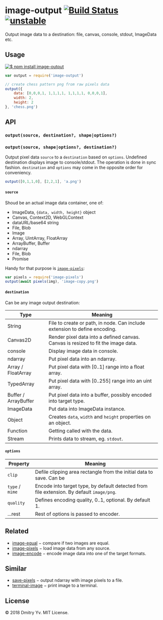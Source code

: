# image-output [![Build Status](https://travis-ci.org/dy/image-output.svg?branch=master)](https://travis-ci.org/dy/image-output) [![unstable](https://img.shields.io/badge/stability-unstable-green.svg)](http://github.com/badges/stability-badges)

Output image data to a destination: file, canvas, console, stdout, ImageData etc.

## Usage

[![$ npm install image-output](http://nodei.co/npm/image-output.png?mini=true)](http://npmjs.org/package/image-output)

```js
var output = require('image-output')

// create chess pattern png from raw pixels data
output({
	data: [0,0,0,1, 1,1,1,1, 1,1,1,1, 0,0,0,1],
	width: 2,
	height: 2
}, 'chess.png')
```

## API

### `output(source, destination?, shape|options?)`
### `output(source, shape|options?, destination?)`

Output pixel data `source` to a `destination` based on `options`. Undefined destination displays image to console/stdout. The operation is done in sync fashion. `destination` and `options` may come in the opposite order for conveniency.

```js
output([0,1,1,0], [2,2,1], 'a.png')
```

#### `source`

Shoud be an actual image data container, one of:

* ImageData, `{data, width, height}` object
* Canvas, Context2D, WebGLContext
* dataURL/base64 string
* File, Blob
* Image
* Array, UintArray, FloatArray
* ArrayBuffer, Buffer
* ndarray
* File, Blob
* Promise

Handy for that purpose is [`image-pixels`](https://ghub.io/image-pixels):

```js
var pixels = require('image-pixels')
output(await pixels(img), 'image-copy.png')
```

#### `destination`

Can be any image output destination:

Type | Meaning
---|---
String | File to create or path, in node. Can include extension to define encoding.
Canvas2D | Render pixel data into a defined canvas. Canvas is resized to fit the image data.
console | Display image data in console.
ndarray | Put pixel data into an ndarray.
Array / FloatArray | Put pixel data with [0..1] range into a float array.
TypedArray | Put pixel data with [0..255] range into an uint array.
Buffer / ArrayBuffer | Put pixel data into a buffer, possibly encoded into target type.
ImageData | Put data into ImageData instance.
Object | Creates `data`, `width` and `height` properties on an object.
Function | Getting called with the data.
Stream | Prints data to stream, eg. `stdout`.

#### `options`

Property | Meaning
---|---
`clip` | Defile clipping area rectangle from the initial data to save. Can be
`type` / `mime` | Encode into target type, by default detected from file extension. By default `image/png`.
`quality` | Defines encoding quality, 0..1, optional. By default 1.
...rest | Rest of options is passed to encoder.

## Related

* [image-equal](https://ghub.io/image-equal) − compare if two images are equal.
* [image-pixels](https://ghub.io/image-pixels) − load image data from any source.
* [image-encode](https://ghub.io/image-encode) − encode image data into one of the target formats.

## Similar

* [save-pixels](https://ghub.io/save-pixels) − output ndarray with image pixels to a file.
* [terminal-image](https://ghub.io/terminal-image) − print image to a terminal.

## License

© 2018 Dmitry Yv. MIT License.

